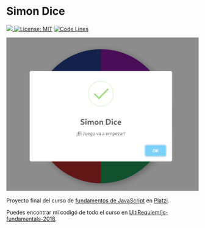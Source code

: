 # Simon Dice

<p>
<a href="https://gitmoji.dev"><img src="https://img.shields.io/badge/gitmoji-%20😜-FFDD67.svg">
<a href="https://github.com/UltiRequiem/SimonDice.js/blob/main/LICENSE"><img alt="License: MIT" src="https://black.readthedocs.io/en/stable/_static/license.svg"></a>
<a href="https://ultirequiem.github.io/SimonDice.js"><img src="https://tokei.rs/b1/github/UltiRequiem/SimonDice.js?category=lines" alt="Code Lines"></a>
</p>

![Screenshot](./img/screenshotDos.png)

Proyecto final del curso de [fundamentos de JavaScript](https://platzi.com/clases/fundamentos-javascript-2018) en [Platzi](https://platzi.com).

Puedes encontrar mi codigó de todo el curso en [UltiRequiem/js-fundamentals-2018](https://github.com/UltiRequiem/js-fundamentals-2018).
